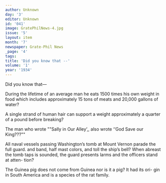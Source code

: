 ```yaml
---
author: Unknown
day: '3'
editor: Unknown
id: '041'
image: GratePhilNews-4.jpg
issue: '5'
layout: item
month: '7'
newspaper: Grate-Phil News
_page: '4'
tags:
title: 'Did you know that --'
volume: '1'
year: '1934'
---
```

Did you know that—

During the lifetime of an average
man he eats 1500 times his own weight
in food which includes approximately
15 tons of meats and 20,000 gallons
of water?

A single strand of human hair can
support a weight approximately a 
quarter of a pound before breaking?

The man who wrote ""Sally in Our
Alley’,, also wrote ‘‘God Save our
King???""

All naval vessels passing Washington’s
tomb at Mount Vernon parade the full
guard. and band, half mast colors, and
toll the ship’s bell? When abreast the 
tomb taps is sounded, the guard presents
larms and the officers stand at atten-
tion?

The Guinea pig does not come from 
Guinea nor is it a pig? It had its ori-
gin in South America and is a species
of the rat family.